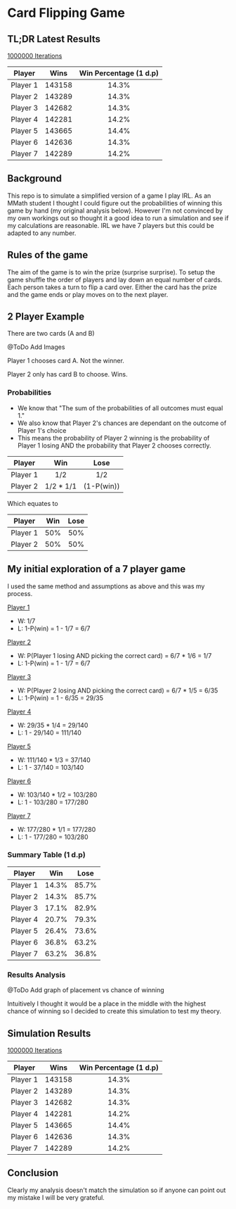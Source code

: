 # Card Flipping Game

## TL;DR Latest Results

<u>1000000 Iterations</u>

| Player    |Wins   |Win Percentage (1 d.p)| 
| :--------:|:-----:|:------------:|
| Player 1  |143158 | 14.3%        |
| Player 2  |143289 | 14.3%        |
| Player 3  |142682 | 14.3%        |
| Player 4  |142281 | 14.2%        |
| Player 5  |143665 | 14.4%        |
| Player 6  |142636 | 14.3%        |
| Player 7  |142289 | 14.2%        |

## Background

This repo is to simulate a simplified version of a game I play IRL. As an MMath student I thought I could figure out the probabilities of winning this game by hand (my original analysis below). However I'm not convinced by my own workings out so thought it a good idea to run a simulation and see if my calculations are reasonable. IRL we have 7 players but this could be adapted to any number.

## Rules of the game

The aim of the game is to win the prize (surprise surprise). To setup the game shuffle the order of players and lay down an equal number of cards. Each person takes a turn to flip a card over. Either the card has the prize and the game ends or play moves on to the next player.

## 2 Player Example 

There are two cards (A and B)

@ToDo Add Images

Player 1 chooses card A. Not the winner.

Player 2 only has card B to choose. Wins.

### Probabilities

- We know that "The sum of the probabilities of all outcomes must equal 1."
- We also know that Player 2's chances are dependant on the outcome of Player 1's choice
- This means the probability of Player 2 winning is the probability of Player 1 losing AND the probability that Player 2 chooses correctly.

| Player    |Win |Lose | 
| :--------:|:--:|:---:|
| Player 1  |1/2 |1/2 |
| Player 2  |1/2 * 1/1| (1-P(win)) |

Which equates to

| Player    |Win |Lose | 
| :--------:|:--:|:---:|
| Player 1  |50% |50% |
| Player 2  |50%| 50% |

## My initial exploration of a 7 player game
I used the same method and assumptions as above and this was my process.

<u>Player 1</u>
- W: 1/7
- L: 1-P(win) = 1 - 1/7 = 6/7

<u>Player 2</u>
- W: P(Player 1 losing AND picking the correct card) = 6/7 * 1/6 = 1/7
- L: 1-P(win) = 1 - 1/7 = 6/7

<u>Player 3</u>
- W: P(Player 2 losing AND picking the correct card) = 6/7 * 1/5 = 6/35
- L: 1-P(win) = 1 - 6/35 = 29/35

<u>Player 4</u>
- W:  29/35 * 1/4 = 29/140
- L:  1 - 29/140 = 111/140

<u>Player 5</u>
- W:  111/140 * 1/3 = 37/140
- L:  1 - 37/140 = 103/140

<u>Player 6</u>
- W:  103/140 * 1/2 = 103/280
- L:  1 - 103/280 = 177/280

<u>Player 7</u>
- W:  177/280 * 1/1 = 177/280
- L:  1 - 177/280 = 103/280

### Summary Table (1 d.p)

| Player    |Win  |Lose   | 
| :--------:|:---:|:-----:|
| Player 1  |14.3%| 85.7% |
| Player 2  |14.3%| 85.7% |
| Player 3  |17.1%| 82.9% |
| Player 4  |20.7%| 79.3% |
| Player 5  |26.4%| 73.6% |
| Player 6  |36.8%| 63.2% |
| Player 7  |63.2%| 36.8% |

### Results Analysis

@ToDo Add graph of placement vs chance of winning

Intuitively I thought it would be a place in the middle with the highest chance of winning so I decided to create this simulation to test my theory.

## Simulation Results

<u>1000000 Iterations</u>

| Player    |Wins   |Win Percentage (1 d.p)| 
| :--------:|:-----:|:------------:|
| Player 1  |143158 | 14.3%        |
| Player 2  |143289 | 14.3%        |
| Player 3  |142682 | 14.3%        |
| Player 4  |142281 | 14.2%        |
| Player 5  |143665 | 14.4%        |
| Player 6  |142636 | 14.3%        |
| Player 7  |142289 | 14.2%        |

## Conclusion

Clearly my analysis doesn't match the simulation so if anyone can point out my mistake I will be very grateful.
